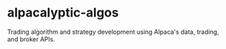 # alpacalyptic-algos
Trading algorithm and strategy development using Alpaca's data, trading, and broker APIs.
